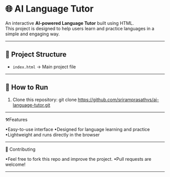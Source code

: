 # 🌐 AI Language Tutor

An interactive **AI-powered Language Tutor** built using HTML.  
This project is designed to help users learn and practice languages in a simple and engaging way.

---

## 📂 Project Structure

- `index.html` → Main project file 

---

## 🚀 How to Run

1. Clone this repository:
     git clone https://github.com/sriramprasathvs/ai-language-tutor.git

---

⚒️Features

•Easy-to-use interface
•Designed for language learning and practice
•Lightweight and runs directly in the browser

---

🤝 Contributing

•Feel free to fork this repo and improve the project.
•Pull requests are welcome!

---


